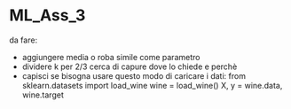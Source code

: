 # ML_Ass_3
da fare:
- aggiungere media o roba simile come parametro
- dividere k per 2/3 cerca di capure dove lo chiede e perchè
- capisci se bisogna usare questo modo di caricare i dati:
        from sklearn.datasets import load_wine
        wine = load_wine()
        X, y = wine.data, wine.target


